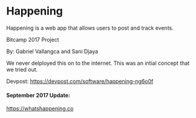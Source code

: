 # Happening

Happening is a web app that allows users to post and track events. 

Bitcamp 2017 Project

By: Gabriel Vallangca and Sani Djaya 

We never delployed this on to the internet. This was an intial concept that we tried out. 

Devpost: 
https://devpost.com/software/happening-ng6o0f

#### September 2017 Update: 

https://whatshappening.co 
